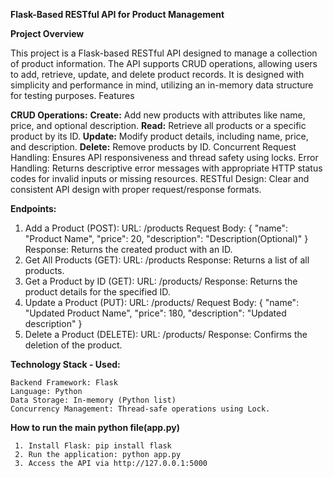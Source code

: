 __Flask-Based RESTful API for Product Management__

__Project Overview__

This project is a Flask-based RESTful API designed to manage a collection of product information. The API supports CRUD operations, allowing users to add, retrieve, update, and delete product records. It is designed with simplicity and performance in mind, utilizing an in-memory data structure for testing purposes.
Features

__CRUD Operations:__
**Create:** Add new products with attributes like name, price, and optional description.
**Read:** Retrieve all products or a specific product by its ID.
**Update:** Modify product details, including name, price, and description.
**Delete:** Remove products by ID.
Concurrent Request Handling: Ensures API responsiveness and thread safety using locks.
Error Handling: Returns descriptive error messages with appropriate HTTP status codes for invalid inputs or missing resources.
RESTful Design: Clear and consistent API design with proper request/response formats.

__Endpoints:__

1. Add a Product (POST):
    URL: /products
    Request Body:
    {
      "name": "Product Name",
      "price": 20,
      "description": "Description(Optional)"
    }
    Response: Returns the created product with an ID.
2. Get All Products (GET):
    URL: /products
    Response: Returns a list of all products.
3. Get a Product by ID (GET):
    URL: /products/<id>
    Response: Returns the product details for the specified ID.
4. Update a Product (PUT):
    URL: /products/<id>
    Request Body:
   {
    "name": "Updated Product Name",
    "price": 180,
    "description": "Updated description"
   }
5. Delete a Product (DELETE):
    URL: /products/<id>
    Response: Confirms the deletion of the product.

__Technology Stack - Used:__
   
    Backend Framework: Flask
    Language: Python
    Data Storage: In-memory (Python list)
    Concurrency Management: Thread-safe operations using Lock.

__How to run the main python file(app.py)__

     1. Install Flask: pip install flask
     2. Run the application: python app.py
     3. Access the API via http://127.0.0.1:5000

